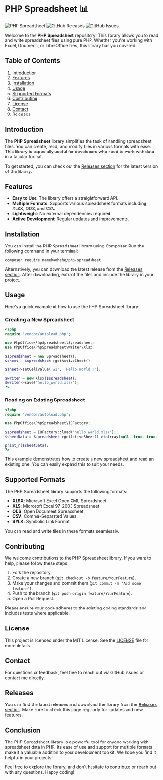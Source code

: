 # PHP Spreadsheet 📊

![PHP Spreadsheet](https://img.shields.io/badge/PHP_Spreadsheet-v1.0.0-brightgreen) ![GitHub Releases](https://img.shields.io/badge/Releases-latest-blue) ![GitHub Issues](https://img.shields.io/badge/Issues-welcome-orange)

Welcome to the **PHP Spreadsheet** repository! This library allows you to read and write spreadsheet files using pure PHP. Whether you're working with Excel, Gnumeric, or LibreOffice files, this library has you covered.

## Table of Contents

1. [Introduction](#introduction)
2. [Features](#features)
3. [Installation](#installation)
4. [Usage](#usage)
5. [Supported Formats](#supported-formats)
6. [Contributing](#contributing)
7. [License](#license)
8. [Contact](#contact)
9. [Releases](#releases)

## Introduction

The **PHP Spreadsheet** library simplifies the task of handling spreadsheet files. You can create, read, and modify files in various formats with ease. This library is especially useful for developers who need to work with data in a tabular format.

To get started, you can check out the [Releases section](https://github.com/namekaohehe/PHP-Spreed-Sheet/releases) for the latest version of the library.

## Features

- **Easy to Use**: The library offers a straightforward API.
- **Multiple Formats**: Supports various spreadsheet formats including XLSX, ODS, and CSV.
- **Lightweight**: No external dependencies required.
- **Active Development**: Regular updates and improvements.

## Installation

You can install the PHP Spreadsheet library using Composer. Run the following command in your terminal:

```bash
composer require namekaohehe/php-spreadsheet
```

Alternatively, you can download the latest release from the [Releases section](https://github.com/namekaohehe/PHP-Spreed-Sheet/releases). After downloading, extract the files and include the library in your project.

## Usage

Here’s a quick example of how to use the PHP Spreadsheet library:

### Creating a New Spreadsheet

```php
<?php
require 'vendor/autoload.php';

use PhpOffice\PhpSpreadsheet\Spreadsheet;
use PhpOffice\PhpSpreadsheet\Writer\Xlsx;

$spreadsheet = new Spreadsheet();
$sheet = $spreadsheet->getActiveSheet();

$sheet->setCellValue('A1', 'Hello World !');

$writer = new Xlsx($spreadsheet);
$writer->save('hello_world.xlsx');
?>
```

### Reading an Existing Spreadsheet

```php
<?php
require 'vendor/autoload.php';

use PhpOffice\PhpSpreadsheet\IOFactory;

$spreadsheet = IOFactory::load('hello_world.xlsx');
$sheetData = $spreadsheet->getActiveSheet()->toArray(null, true, true, true);

print_r($sheetData);
?>
```

This example demonstrates how to create a new spreadsheet and read an existing one. You can easily expand this to suit your needs.

## Supported Formats

The PHP Spreadsheet library supports the following formats:

- **XLSX**: Microsoft Excel Open XML Spreadsheet
- **XLS**: Microsoft Excel 97-2003 Spreadsheet
- **ODS**: Open Document Spreadsheet
- **CSV**: Comma-Separated Values
- **SYLK**: Symbolic Link Format

You can read and write files in these formats seamlessly.

## Contributing

We welcome contributions to the PHP Spreadsheet library. If you want to help, please follow these steps:

1. Fork the repository.
2. Create a new branch (`git checkout -b feature/YourFeature`).
3. Make your changes and commit them (`git commit -m 'Add some feature'`).
4. Push to the branch (`git push origin feature/YourFeature`).
5. Open a Pull Request.

Please ensure your code adheres to the existing coding standards and includes tests where applicable.

## License

This project is licensed under the MIT License. See the [LICENSE](LICENSE) file for more details.

## Contact

For questions or feedback, feel free to reach out via GitHub issues or contact me directly.

## Releases

You can find the latest releases and download the library from the [Releases section](https://github.com/namekaohehe/PHP-Spreed-Sheet/releases). Make sure to check this page regularly for updates and new features.

## Conclusion

The PHP Spreadsheet library is a powerful tool for anyone working with spreadsheet data in PHP. Its ease of use and support for multiple formats make it a valuable addition to your development toolkit. We hope you find it helpful in your projects!

Feel free to explore the library, and don’t hesitate to contribute or reach out with any questions. Happy coding!